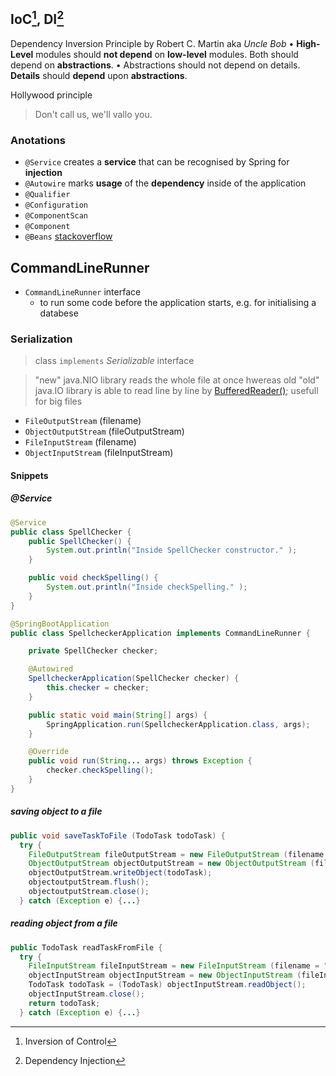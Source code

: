 ## IoC[^1], DI[^2]

Dependency Inversion Principle by Robert C. Martin aka *Uncle Bob*
• **High-Level** modules should **not depend** on **low-level** modules. Both should depend on **abstractions**.
• Abstractions should not depend on details. **Details** should **depend** upon **abstractions**.

Hollywood principle
> Don't call us, we'll vallo you.

### Anotations
* `@Service` creates a **service** that can be recognised by Spring for **injection**
* `@Autowire` marks **usage** of the **dependency** inside of the application 
* `@Qualifier`
* `@Configuration`
* `@ComponentScan`
* `@Component`
* `@Beans` [stackoverflow](https://stackoverflow.com/questions/17193365/what-in-the-world-are-spring-beans)

## CommandLineRunner
  
* `CommandLineRunner` interface
  * to run some code before the application starts, e.g. for initialising a databese
 
### Serialization

> class `implements` *Serializable* interface

> "new" java.NIO library reads the whole file at once hwereas old "old" java.IO library is able to read line by line by [BufferedReader()](https://docs.oracle.com/javase%2F7%2Fdocs%2Fapi%2F%2F/java/io/BufferedWriter.html); usefull for big files 

* `FileOutputStream` (filename)
* `ObjectOutputStream` (fileOutputStream)
* `FileInputStream` (filename)
* `ObjectInputStream` (fileInputStream)

#### Snippets

##### @Service
```java
@Service
public class SpellChecker {
    public SpellChecker() {
        System.out.println("Inside SpellChecker constructor." );
    }

    public void checkSpelling() {
        System.out.println("Inside checkSpelling." );
    }
}
```
```java
@SpringBootApplication
public class SpellcheckerApplication implements CommandLineRunner {

    private SpellChecker checker;

    @Autowired
    SpellcheckerApplication(SpellChecker checker) {
        this.checker = checker;
    }

    public static void main(String[] args) {
        SpringApplication.run(SpellcheckerApplication.class, args);
    }

    @Override
    public void run(String... args) throws Exception {
        checker.checkSpelling();
    }
}
```


##### saving object to a file
```java
public void saveTaskToFile (TodoTask todoTask) {
  try {
    FileOutputStream fileOutputStream = new FileOutputStream (filename = "todoTask.txt");
    ObjectOutputStream objectOutputStream = new ObjectOutputStream (fileOutputStream);
    objectOutputStream.writeObject(todoTask);
    objectoutputStream.flush();
    objectoutputStream.close();
  } catch (Exception e) {...}
```
##### reading object from a file
```java
public TodoTask readTaskFromFile {
  try {
    FileInputStream fileInputStream = new FileInputStream (filename = "todoTask.txt") ;
    objectInputStream objectInputStream = new ObjectInputStream (fileInputStream);
    TodoTask todoTask = (TodoTask) objectInputStream.readObject();
    objectInputStream.close();
    return todoTask;
  } catch (Exception e) {...}
```
[^1]: Inversion of Control
[^2]: Dependency Injection
